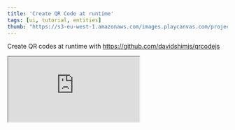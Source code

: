 ```yaml
---
title: 'Create QR Code at runtime'
tags: [ui, tutorial, entities]
thumb: "https://s3-eu-west-1.amazonaws.com/images.playcanvas.com/projects/12/1025199/3FC3F4-image-75.jpg"
---
```


Create QR codes at runtime with https://github.com/davidshimjs/qrcodejs

<div className="iframe-container">
    <iframe src="https://playcanv.as/p/O5MDA13T/" title="Create QR Code at runtime" allow="camera; microphone; xr-spatial-tracking; fullscreen" allowfullscreen></iframe>
</div>
